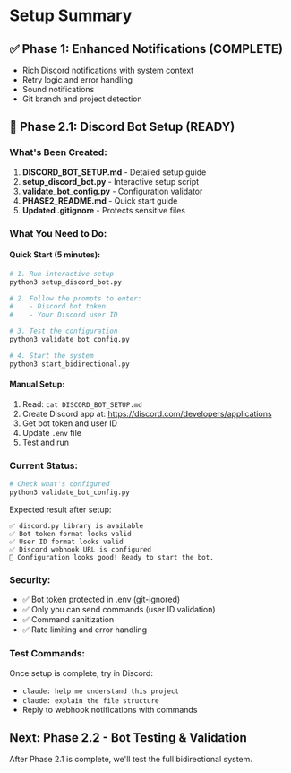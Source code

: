 # Setup Summary

## ✅ Phase 1: Enhanced Notifications (COMPLETE)
- Rich Discord notifications with system context
- Retry logic and error handling
- Sound notifications
- Git branch and project detection

## 🚀 Phase 2.1: Discord Bot Setup (READY)

### What's Been Created:
1. **DISCORD_BOT_SETUP.md** - Detailed setup guide
2. **setup_discord_bot.py** - Interactive setup script
3. **validate_bot_config.py** - Configuration validator
4. **PHASE2_README.md** - Quick start guide
5. **Updated .gitignore** - Protects sensitive files

### What You Need to Do:

#### Quick Start (5 minutes):
```bash
# 1. Run interactive setup
python3 setup_discord_bot.py

# 2. Follow the prompts to enter:
#    - Discord bot token
#    - Your Discord user ID

# 3. Test the configuration
python3 validate_bot_config.py

# 4. Start the system
python3 start_bidirectional.py
```

#### Manual Setup:
1. Read: `cat DISCORD_BOT_SETUP.md`
2. Create Discord app at: https://discord.com/developers/applications
3. Get bot token and user ID
4. Update `.env` file
5. Test and run

### Current Status:
```bash
# Check what's configured
python3 validate_bot_config.py
```

Expected result after setup:
```
✅ discord.py library is available
✅ Bot token format looks valid  
✅ User ID format looks valid
✅ Discord webhook URL is configured
🎉 Configuration looks good! Ready to start the bot.
```

### Security:
- ✅ Bot token protected in .env (git-ignored)
- ✅ Only you can send commands (user ID validation)
- ✅ Command sanitization
- ✅ Rate limiting and error handling

### Test Commands:
Once setup is complete, try in Discord:
- `claude: help me understand this project`
- `claude: explain the file structure`
- Reply to webhook notifications with commands

## Next: Phase 2.2 - Bot Testing & Validation
After Phase 2.1 is complete, we'll test the full bidirectional system.